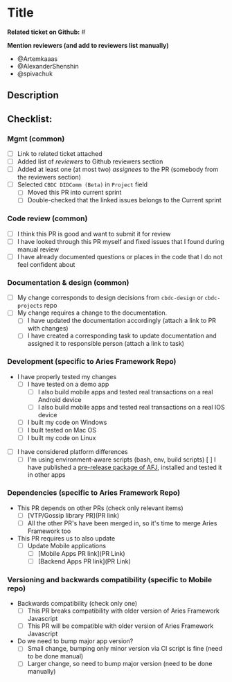# Title

<!--- Fill title in the form above -->
<!--- Template: [area] ... -->

**Related ticket on Github:** #

**Mention reviewers (and add to reviewers list manually)**

<!--- Please add or remove reviewers so that only people who are interested in this change get notified -->

- @Artemkaaas
- @AlexanderShenshin
- @spivachuk

## Description

<!--- 2 short sentences about what you changed in the code -->

## Checklist:

<!--- Go over all the following points, and put an `x` in all the boxes that apply. -->
<!--- If something does not make sense or does not apply – leave unchecked  --->
<!--- If you're unsure about any of these, don't hesitate to ask. We're here to help! -->

### Mgmt (common)

- [ ] Link to related ticket attached
- [ ] Added list of _reviewers_ to Github reviewers section
- [ ] Added at least one (at most two) _assignees_ to the PR (somebody from the reviewers section)
- [ ] Selected `CBDC DIDComm (Beta)` in `Project` field
  - [ ] Moved this PR into current sprint
  - [ ] Double-checked that the linked issues belongs to the Current sprint

### Code review (common)

- [ ] I think this PR is good and want to submit it for review
- [ ] I have looked through this PR myself and fixed issues that I found during manual review
- [ ] I have already documented questions or places in the code that I do not feel confident about

### Documentation & design (common)

- [ ] My change corresponds to design decisions from `cbdc-design` or `cbdc-projects` repo
- [ ] My change requires a change to the documentation.
  - [ ] I have updated the documentation accordingly (attach a link to PR with changes)
  - [ ] I have created a corresponding task to update documentation and assigned it to responsible person (attach a link to task)

### Development (specific to Aries Framework Repo)

- I have properly tested my changes
  - [ ] I have tested on a demo app
    - [ ] I also build mobile apps and tested real transactions on a real Android device
    - [ ] I also build mobile apps and tested real transactions on a real IOS device
  - [ ] I built my code on Windows
  - [ ] I built tested on Mac OS
  - [ ] I built my code on Linux
- [ ] I have considered platform differences
  - [ ] I'm using environment-aware scripts (bash, env, build scripts)
        [ ] I have published a [pre-release package of AFJ](TODO:link-to-readme), installed and tested it in other apps

### Dependencies (specific to Aries Framework Repo)

- This PR depends on other PRs (check only relevant items)
  - [ ] [VTP/Gossip library PR](PR link)
  - [ ] All the other PR's have been merged in, so it's time to merge Aries Framework too
- This PR requires us to also update
  - [ ] Update Mobile applications
    - [ ] [Mobile Apps PR link](PR Link)
    - [ ] [Backend Apps PR link](PR Link)

### Versioning and backwards compatibility (specific to Mobile repo)

- Backwards compatibility (check only one)
  - [ ] This PR breaks compatibility with older version of Aries Framework Javascript
  - [ ] This PR will be compatible with older version of Aries Framework Javascript
- Do we need to bump major app version?
  - [ ] Small change, bumping only minor version via CI script is fine (need to be done manual)
  - [ ] Larger change, so need to bump major version (need to be done manually)
